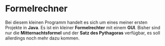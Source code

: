 # Formelrechner
Bei diesem kleinen Programm handelt es sich um eines meiner ersten Projekte in **Java**. Es ist ein kleiner **Formelrechter** mit einem **GUI**.
Bisher sind nur die **Mitternachtsformel** und der **Satz des Pythagoras** verfügbar, es soll allerdings noch mehr dazu kommen.
